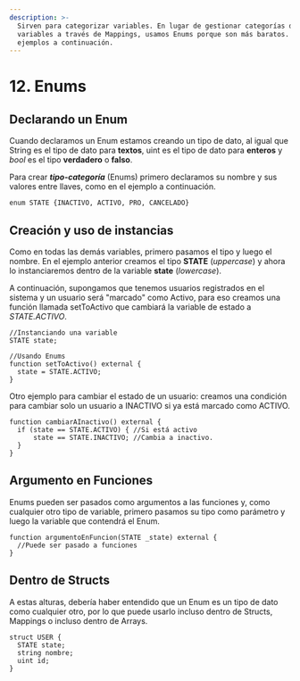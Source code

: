 ```yaml
---
description: >-
  Sirven para categorizar variables. En lugar de gestionar categorías de
  variables a través de Mappings, usamos Enums porque son más baratos. Vea
  ejemplos a continuación.
---
```


# 12. Enums

## Declarando un Enum

Cuando declaramos un Enum estamos creando un tipo de dato, al igual que String es el tipo de dato para **textos**, uint es el tipo de dato para **enteros** y _bool_ es el tipo **verdadero** o **falso**.

Para crear _**tipo-categoría**_ (Enums) primero declaramos su nombre y sus valores entre llaves, como en el ejemplo a continuación.

```solidity
enum STATE {INACTIVO, ACTIVO, PRO, CANCELADO}
```

## Creación y uso de instancias

Como en todas las demás variables, primero pasamos el tipo y luego el nombre. En el ejemplo anterior creamos el tipo **STATE** (_uppercase_) y ahora lo instanciaremos dentro de la variable **state** (_lowercase_).

A continuación, supongamos que tenemos usuarios registrados en el sistema y un usuario será "marcado" como Activo, para eso creamos una función llamada setToActivo que cambiará la variable de estado a _STATE.ACTIVO_.

```solidity
//Instanciando una variable
STATE state;

//Usando Enums
function setToActivo() external {
  state = STATE.ACTIVO;
}
```

Otro ejemplo para cambiar el estado de un usuario: creamos una condición para cambiar solo un usuario a INACTIVO si ya está marcado como ACTIVO.

```solidity
function cambiarAInactivo() external {
  if (state == STATE.ACTIVO) { //Si está activo
      state == STATE.INACTIVO; //Cambia a inactivo.
  }
}
```

## Argumento en Funciones

Enums pueden ser pasados como argumentos a las funciones y, como cualquier otro tipo de variable, primero pasamos su tipo como parámetro y luego la variable que contendrá el Enum.

```solidity
function argumentoEnFuncion(STATE _state) external {
  //Puede ser pasado a funciones
}
```

## Dentro de Structs

A estas alturas, debería haber entendido que un Enum es un tipo de dato como cualquier otro, por lo que puede usarlo incluso dentro de Structs, Mappings o incluso dentro de Arrays.

```solidity
struct USER {
  STATE state;
  string nombre;
  uint id;
}
```